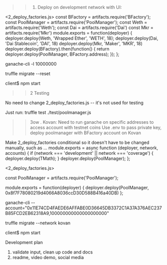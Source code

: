 >>1. Deploy on development network with UI:

<2_deploy_factories.js>
const BFactory = artifacts.require('BFactory');
const PoolManager = artifacts.require('PoolManager');
const Weth = artifacts.require('Weth');
const Dai = artifacts.require('Dai')
const Mkr = artifacts.require('Mkr')
module.exports = function(deployer) {
  deployer.deploy(Weth, 'Wrapped Ether', 'WETH', 18);
  deployer.deploy(Dai, 'Dai Stablecoin', 'DAI', 18)
  deployer.deploy(Mkr, 'Maker', 'MKR', 18)
  deployer.deploy(BFactory).then(function() {
    return deployer.deploy(PoolManager, BFactory.address);
  });
};

ganache-cli -l 10000000 

truffle migrate --reset

client$ npm start

>>2 Testing

No need to change 2_deploy_factories.js -- it's not used for testing

Just run: truffle test ./test/poolmanager.js

>>3ow . Kovan:
Need to run ganache on specific addresses to access account with testnet coins
Use .env to pass private key, deploy poolmanager with BFactory account on Kovan

Make 2_deploy_factories conditional so it doesn't have to be changed manually, 
such as ...
module.exports = async function (deployer, network, accounts) {
    if (network === 'development' || network === 'coverage') {
        deployer.deploy(TMath);
    }
    deployer.deploy(PoolManager);
};


<2_deploy_factories.js>

const PoolManager = artifacts.require('PoolManager');

module.exports = function(deployer) {
  deployer.deploy(PoolManager, 0x8f7F78080219d4066A8036ccD30D588B416a40DB)
};

ganache-cli --account="0x11E74CD4FAEDE6AFFABE0D36645DB3372C1A37A376AEC237B85FCD2EB62318A9,100000000000000000000"

truffle migrate --network kovan

client$ npm start

Development plan 
1) validate input, clean up code and docs <fri>
2) readme, video demo, social media <mon tue>
